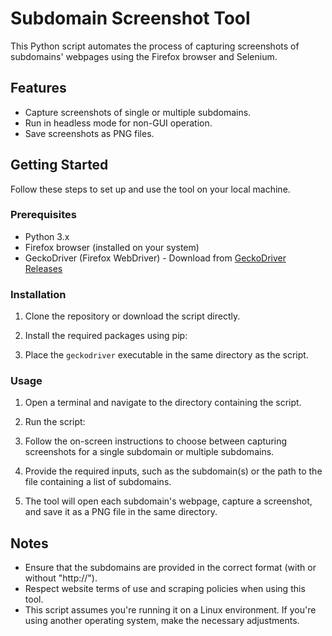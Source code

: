 # Subdomain Screenshot Tool

This Python script automates the process of capturing screenshots of subdomains' webpages using the Firefox browser and Selenium.

## Features

- Capture screenshots of single or multiple subdomains.
- Run in headless mode for non-GUI operation.
- Save screenshots as PNG files.

## Getting Started

Follow these steps to set up and use the tool on your local machine.

### Prerequisites

- Python 3.x
- Firefox browser (installed on your system)
- GeckoDriver (Firefox WebDriver) - Download from [GeckoDriver Releases](https://github.com/mozilla/geckodriver/releases)

### Installation

1. Clone the repository or download the script directly.

2. Install the required packages using pip:

3. Place the `geckodriver` executable in the same directory as the script.

### Usage

1. Open a terminal and navigate to the directory containing the script.

2. Run the script:


3. Follow the on-screen instructions to choose between capturing screenshots for a single subdomain or multiple subdomains.

4. Provide the required inputs, such as the subdomain(s) or the path to the file containing a list of subdomains.

5. The tool will open each subdomain's webpage, capture a screenshot, and save it as a PNG file in the same directory.

## Notes

- Ensure that the subdomains are provided in the correct format (with or without "http://").
- Respect website terms of use and scraping policies when using this tool.
- This script assumes you're running it on a Linux environment. If you're using another operating system, make the necessary adjustments.



